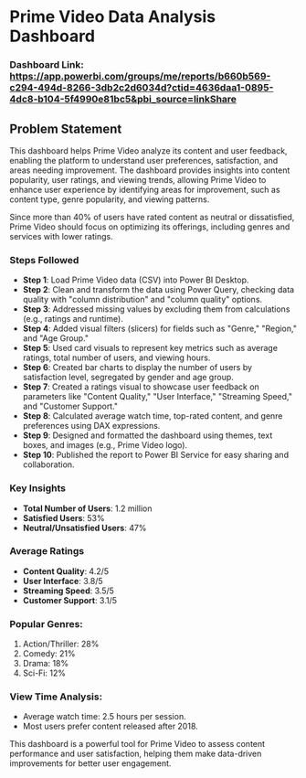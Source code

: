 # Prime Video Data Analysis Dashboard

### Dashboard Link: https://app.powerbi.com/groups/me/reports/b660b569-c294-494d-8266-3db2c2d6034d?ctid=4636daa1-0895-4dc8-b104-5f4990e81bc5&pbi_source=linkShare

## Problem Statement

This dashboard helps Prime Video analyze its content and user feedback, enabling the platform to understand user preferences, satisfaction, and areas needing improvement. The dashboard provides insights into content popularity, user ratings, and viewing trends, allowing Prime Video to enhance user experience by identifying areas for improvement, such as content type, genre popularity, and viewing patterns.

Since more than 40% of users have rated content as neutral or dissatisfied, Prime Video should focus on optimizing its offerings, including genres and services with lower ratings.

### Steps Followed

- **Step 1**: Load Prime Video data (CSV) into Power BI Desktop.
- **Step 2**: Clean and transform the data using Power Query, checking data quality with "column distribution" and "column quality" options.
- **Step 3**: Addressed missing values by excluding them from calculations (e.g., ratings and runtime).
- **Step 4**: Added visual filters (slicers) for fields such as "Genre," "Region," and "Age Group."
- **Step 5**: Used card visuals to represent key metrics such as average ratings, total number of users, and viewing hours.
- **Step 6**: Created bar charts to display the number of users by satisfaction level, segregated by gender and age group.
- **Step 7**: Created a ratings visual to showcase user feedback on parameters like "Content Quality," "User Interface," "Streaming Speed," and "Customer Support."
- **Step 8**: Calculated average watch time, top-rated content, and genre preferences using DAX expressions.
- **Step 9**: Designed and formatted the dashboard using themes, text boxes, and images (e.g., Prime Video logo).
- **Step 10**: Published the report to Power BI Service for easy sharing and collaboration.

### Key Insights

- **Total Number of Users**: 1.2 million
- **Satisfied Users**: 53%
- **Neutral/Unsatisfied Users**: 47%
  
### Average Ratings

- **Content Quality**: 4.2/5
- **User Interface**: 3.8/5
- **Streaming Speed**: 3.5/5
- **Customer Support**: 3.1/5

### Popular Genres:

1. Action/Thriller: 28%
2. Comedy: 21%
3. Drama: 18%
4. Sci-Fi: 12%

### View Time Analysis:

- Average watch time: 2.5 hours per session.
- Most users prefer content released after 2018.

This dashboard is a powerful tool for Prime Video to assess content performance and user satisfaction, helping them make data-driven improvements for better user engagement.


